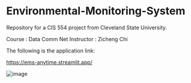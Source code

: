 # Environmental-Monitoring-System

Repository for a CIS 554 project from Cleveland State University.

Course : Data Comm Net
Instructor : Zicheng Chi

The following is the application link:

https://ems-anytime.streamlit.app/

![image](https://user-images.githubusercontent.com/53350799/234112315-426b2a31-280f-4a3d-9899-0c51b58e54e0.png)
